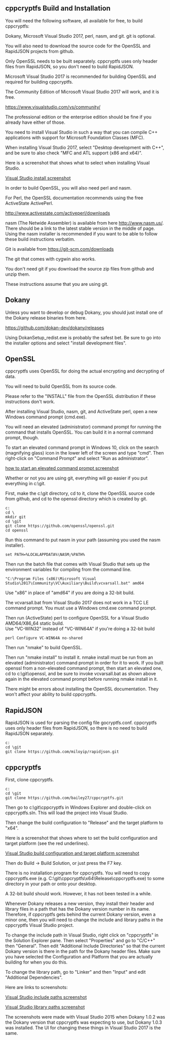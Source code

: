 cppcryptfs Build and Installation
--------------

You will need the following software, all available for free, to build cppcryptfs:

Dokany, Microsoft Visual Studio 2017, perl, nasm, and git. git is optional.

You will also need to download the source code for the OpenSSL and RapidJSON projects from github.  

Only OpenSSL needs to be built separately.  cppcryptfs uses only header files from RapidJSON, so you don't need to build RapidJSON.

Microsoft Visual Studio 2017 is recommended for building OpenSSL and required for building cppcryptfs.  

The Community Edition of Microsoft Visual Studio 2017 will work, and it is free.

https://www.visualstudio.com/vs/community/

The professional edition or the enterprise edition should be fine if you already have either of those.

You need to install Visual Studio in such a way that you can compile C++ applications with support for Microsoft Foundation Classes (MFC).  

When installing Visual Studio 2017, select "Desktop development with C++", and be sure to also check "MFC and ATL support (x86 and x64)".

Here is a screenshot that shows what to select when installing Visual Studio.

[Visual Studio install screenshot](/screenshots/visual_studio_2017_install.png?raw=true") 

In order to build OpenSSL, you will also need perl and nasm.  

For Perl, the OpenSSL documentation recommends using the free ActiveState ActivePerl.

http://www.activestate.com/activeperl/downloads

nasm (The Netwide Assembler) is available from here http://www.nasm.us/.  There should be a link to the latest stable version in the middle of page.  Using the nasm installer is recommended if you want to be able to follow these build instructions verbatim. 

Git is available from https://git-scm.com/downloads

The git that comes with cygwin also works.  

You don't need git if you download the source zip files from github
and unzip them.

These instructions assume that you are using git.


Dokany
------
Unless you want to develop or debug Dokany, you should just install one of the Dokany release binaries from here.

https://github.com/dokan-dev/dokany/releases

Using DokanSetup_redist.exe is probably the safest bet. Be sure to go into the installer options and select "install development files".

OpenSSL
---------
cppcryptfs uses OpenSSL for doing the actual encrypting and decrypting of data.

You will need to build OpenSSL from its source code.

Please refer to the "INSTALL" file from the OpenSSL distribution if these instructions don't work.

After installing Visual Studio, nasm, git, and ActiveState perl, open a new Windows command prompt (cmd.exe).

You will need an elevated (administrator) command prompt for running the command that installs OpenSSL.  You can build it in a normal command prompt, though.

To start an elevated command prompt in Windows 10, click on the search (magnifying glass) icon in the lower left of the screen and type "cmd". Then right-click on "Command Prompt" and select "Run as administrator".

[how to start an elevated command prompt screenshot](/screenshots/cmd_as_administrator.png?raw=true")

Whether or not you are using git, everything will go easier if you put everything in c:\git.

First, make the c:\\git directory, cd to it, clone the OpenSSL source code from github, and cd to the openssl directory which is created by git.

```
c:
cd \
mkdir git
cd \git
git clone https://github.com/openssl/openssl.git
cd openssl
```

Run this command to put nasm in your path (assuming you used the nasm installer).


```
set PATH=%LOCALAPPDATA%\NASM;%PATH%
```


Then run the batch file that comes with Visual Studio that sets up the environment variables for compiling from the command line.

```
"C:\Program Files (x86)\Microsoft Visual Studio\2017\Community\VC\Auxiliary\Build\vcvarsall.bat" amd64

```

Use "x86" in place of "amd64" if you are doing a 32-bit build.

The vcvarsall.bat from Visual Studio 2017 does not work in a TCC LE command prompt.  You must use a Windows cmd.exe command prompt.


Then run (ActiveState) perl to configure OpenSSL for a Visual Studio AMD64/X86_64 static build.  
Use "VC-WIN32" instead of  "VC-WIN64A" if you're doing a 32-bit build

```
perl Configure VC-WIN64A no-shared
```

Then run "nmake" to build OpenSSL.

Then run "nmake install" to install it.  nmake install must be run from an elevated (administrator) command prompt in order for it to work.  If you built openssl from a non-elevated command prompt, then start an elevated one, cd to c:\git\openssl, and be sure to invoke vcvarsall.bat as shown above again in the elevated command prompt before running nmake install in it. 

There might be errors about installing the OpenSSL documentation.  They won't affect your ability to build cppcryptfs.

RapidJSON
------

RapidJSON is used for parsing the config file gocryptfs.conf.  cppcryptfs uses only header files from RapidJSON, so there is no need to build RapidJSON separately.

```
c:
cd \git
git clone https://github.com/miloyip/rapidjson.git
```

cppcryptfs
----------
First, clone cppcryptfs.

```
c:
cd \git
git clone https://github.com/bailey27/cppcryptfs.git
```

Then go to c:\\git\\cppcryptfs in Windows Explorer and double-click on cppcryptfs.sln.  This will load the project into Visual Studio.

Then change the build configuration to "Release" and the target platform to "x64".

Here is a screenshot that shows where to set the build configuration and target platform (see the red underlines).

[Visual Studio build configuration and target platform screenshot](/screenshots/build_config_and_target.png?raw=true") 

Then do Build -> Build Solution, or just press the F7 key.

There is no installation program for cppcryptfs.  You will need to copy cppcryptfs.exe (e.g. C:\\git\\cppcryptfs\\x64\\Release\\cppcryptfs.exe) to some directory in your path or onto your desktop.


A 32-bit build should work.  However, it has not been tested in a while.

Whenever Dokany releases a new version, they install their header and library files in a path that has the Dokany version number in its name.  Therefore, if cppcryptfs gets behind the current Dokany version, even a minor one, then you will need to change the include and library paths in the cppcryptfs Visual Studio project.  

To change the include path in Visual Studio, right click on "cppcryptfs" in the Solution Explorer pane.  Then select "Properties" and go to "C/C++" then "General".  Then edit "Additional Include Directories" so that the current Dokany version is there in the path for the Dokany header files.  Make sure you have selected the Configuration and Platform that you are actually building for when you do this.

To change the library path, go to "Linker" and then "Input" and edit "Additional Dependencies".

Here are links to screenshots: 

[Visual Studio include paths screenshot](/screenshots/include_paths.png?raw=true") 

[Visual Studio library paths screenshot](/screenshots/library_paths.png?raw=true") 

The screenshots were made with Visual Studio 2015 when Dokany 1.0.2 was the Dokany version that cppcryptfs was expecting to use, but Dokany 1.0.3 was installed.  The UI for changing these things in Visual Studio 2017 is the same.


